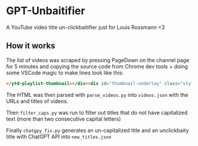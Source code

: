 # GPT-Unbaitifier

A YouTube video title un-clickbaitifier just for Louis Rossmann <3

## How it works

The list of videos was scraped by pressing PageDown on the channel page for 5 minutes and copying the source code from Chrome dev tools + doing some VSCode magic to make lines look like this:
```html
</ytd-playlist-thumbnail></div><div id="thumbnail-underlay" class="style-scope ytd-rich-grid-media" hidden=""></div><div id="details" class="style-scope ytd-rich-grid-media"><a id="avatar-link" class="yt-simple-endpoint style-scope ytd-rich-grid-media" tabindex="-1" title="undefined" hidden=""><yt-img-shadow id="avatar" width="48" class="style-scope ytd-rich-grid-media no-transition"><!--css-build:shady--><!--css-build:shady--><img id="img" draggable="false" class="style-scope yt-img-shadow" alt="" width="48"></yt-img-shadow></a><div id="meta" class="style-scope ytd-rich-grid-media"><h3 class="style-scope ytd-rich-grid-media"><ytd-badge-supported-renderer class="top-badge style-scope ytd-rich-grid-media" collection-truncate="" disable-upgrade="" hidden=""></ytd-badge-supported-renderer><a id="video-title-link" class="yt-simple-endpoint focus-on-expand style-scope ytd-rich-grid-media" aria-label="Title is here" title="Title is here" href="/watch?v=URL_IS_HERE"><yt-formatted-string id="video-title" class="style-scope ytd-rich-grid-media" aria-label="Title is here">Title is here
```

The HTML was then parsed with `parse_videos.py` into `videos.json` with the URLs and titles of videos.

Then `filter_caps.py` was run to filter out titles that do not have capitalized text (more than two consecutive capital letters)

Finally `chatgpy_fix.py` generates an un-capitalized title and an unclickbaity title with ChatGPT API into `new_titles.json`
